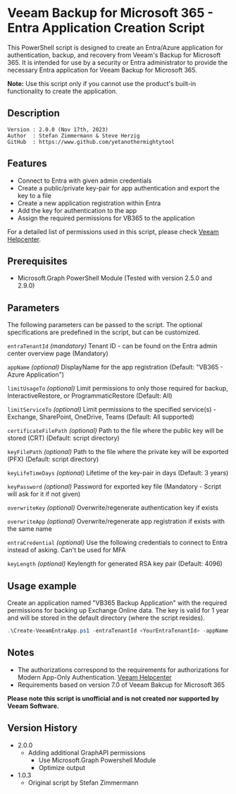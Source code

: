 # Veeam Backup for Microsoft 365 - Entra Application Creation Script

This PowerShell script is designed to create an Entra/Azure application for authentication, backup, and recovery from Veeam's Backup for Microsoft 365. It is intended for use by a security or Entra administrator to provide the necessary Entra application for Veeam Backup for Microsoft 365.

**Note:** Use this script only if you cannot use the product's built-in functionality to create the application. 

## Description
~~~~
Version : 2.0.0 (Nov 17th, 2023)
Author  : Stefan Zimmermann & Steve Herzig
GitHub  : https://www.github.com/yetanothermightytool
~~~~

## Features
- Connect to Entra with given admin credentials
- Create a public/private key-pair for app authentication and export the key to a file
- Create a new application registration within Entra
- Add the key for authentication to the app
- Assign the required permissions for VB365 to the application

For a detailed list of permissions used in this script, please check [Veeam Helpcenter](https://helpcenter.veeam.com/docs/vbo365/guide/azure_ad_applications.html).

## Prerequisites

- Microsoft.Graph PowerShell Module (Tested with version 2.5.0 and 2.9.0)

## Parameters
The following parameters can be passed to the script. The optional specifications are predefined in the script, but can be customized.

`entraTenantId`
_(mandatory)_ Tenant ID - can be found on the Entra admin center overview page (Mandatory)

`appName`
_(optional)_ DisplayName for the app registration (Default: "VB365 - Azure Application")
 
`limitUsageTo`
_(optional)_ Limit permissions to only those required for backup, InteractiveRestore, or ProgrammaticRestore (Default: All)

`limitServiceTo`
_(optional)_ Limit permissions to the specified service(s) - Exchange, SharePoint, OneDrive, Teams (Default: All supported)

`certificateFilePath` 
_(optional)_ Path to the file where the public key will be stored (CRT) (Default: script directory)

`keyFilePath`
_(optional)_ Path to the file where the private key will be exported (PFX) (Default: script directory)

`keyLifeTimeDays` 
_(optional)_ Lifetime of the key-pair in days (Default: 3 years)

`keyPassword` 
_(optional)_ Password for exported key file (Mandatory - Script will ask for it if not given)

`overwriteKey`
_(optional)_ Overwrite/regenerate authentication key if exists

`overwriteApp` 
_(optional)_ Overwrite/regenerate app registration if exists with the same name

`entraCredential`
_(optional)_ Use the following credentials to connect to Entra instead of asking. Can't be used for MFA

`keyLength` 
_(optional)_ Keylength for generated RSA key pair (Default: 4096)


## Usage example
Create an application named "VB365 Backup Application" with the required permissions for backing up Exchange Online data. The key is valid for 1 year and will be stored in the default directory (where the script resides).

```powershell
.\Create-VeeamEntraApp.ps1 -entraTenantId <YourEntraTenantId> -appName "VB365 Backup Application" -limitUsageTo "Backup" -limitServiceTo "Exchange" -certificateFilePath -keyLifeTimeDays 365
```

## Notes
- The authorizations correspond to the requirements for authorizations for Modern App-Only Authentication. [Veeam Helpcenter](https://helpcenter.veeam.com/docs/vbo365/guide/ad_app_permissions_sd.html)
- Requirements based on version 7.0 of Veeam Bakcup for Microsoft 365

**Please note this script is unofficial and is not created nor supported by Veeam Software.**

## Version History
* 2.0.0
  * Adding additional GraphAPI permissions
	* Use Microsoft.Graph Powershell Module
	* Optimize output
* 1.0.3
    * Original script by Stefan Zimmermann
	
